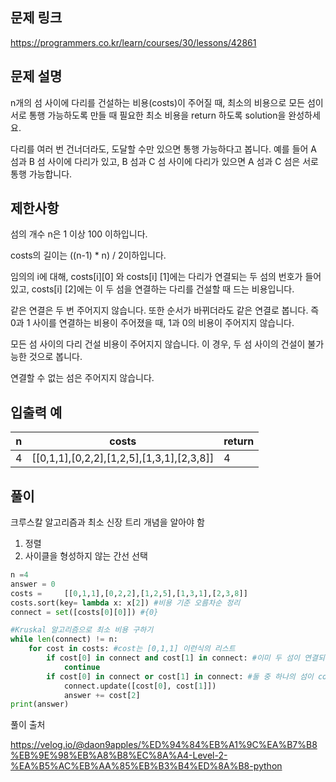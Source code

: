 ## 문제 링크
https://programmers.co.kr/learn/courses/30/lessons/42861
## 문제 설명
n개의 섬 사이에 다리를 건설하는 비용(costs)이 주어질 때, 최소의 비용으로 모든 섬이 서로 통행 가능하도록 만들 때 필요한 최소 비용을 return 하도록 solution을 완성하세요.

다리를 여러 번 건너더라도, 도달할 수만 있으면 통행 가능하다고 봅니다. 예를 들어 A 섬과 B 섬 사이에 다리가 있고, B 섬과 C 섬 사이에 다리가 있으면 A 섬과 C 섬은 서로 통행 가능합니다.

## 제한사항

섬의 개수 n은 1 이상 100 이하입니다.

costs의 길이는 ((n-1) * n) / 2이하입니다.

임의의 i에 대해, costs[i][0] 와 costs[i] [1]에는 다리가 연결되는 두 섬의 번호가 들어있고, costs[i] [2]에는 이 두 섬을 연결하는 다리를 건설할 때 드는 비용입니다.

같은 연결은 두 번 주어지지 않습니다. 또한 순서가 바뀌더라도 같은 연결로 봅니다. 즉 0과 1 사이를 연결하는 비용이 주어졌을 때, 1과 0의 비용이 주어지지 않습니다.

모든 섬 사이의 다리 건설 비용이 주어지지 않습니다. 이 경우, 두 섬 사이의 건설이 불가능한 것으로 봅니다.

연결할 수 없는 섬은 주어지지 않습니다.

## 입출력 예

|n|	costs|	return|
|---|---|---|
|4|	[[0,1,1],[0,2,2],[1,2,5],[1,3,1],[2,3,8]]	| 4|

## 풀이
크루스칼 알고리즘과 최소 신장 트리 개념을 알아야 함

1) 정렬
2) 사이클을 형성하지 않는 간선 선택
```python
n =4
answer = 0
costs = 	[[0,1,1],[0,2,2],[1,2,5],[1,3,1],[2,3,8]]
costs.sort(key= lambda x: x[2]) #비용 기준 오름차순 정리
connect = set([costs[0][0]]) #{0}

#Kruskal 알고리즘으로 최소 비용 구하기
while len(connect) != n:
    for cost in costs: #cost는 [0,1,1] 이런식의 리스트
        if cost[0] in connect and cost[1] in connect: #이미 두 섬이 연결되었을 때. 즉 섬 1이 connect에 있고, 섬 2가 connect에 있을 때 넘어가기
            continue
        if cost[0] in connect or cost[1] in connect: #둘 중 하나의 섬이 connect에 있을 때. connect에 {0}이 있으니까 이걸 시작점으로 잡는 듯
            connect.update([cost[0], cost[1]])
            answer += cost[2]
print(answer)
```

풀이 출처

https://velog.io/@daon9apples/%ED%94%84%EB%A1%9C%EA%B7%B8%EB%9E%98%EB%A8%B8%EC%8A%A4-Level-2-%EA%B5%AC%EB%AA%85%EB%B3%B4%ED%8A%B8-python
